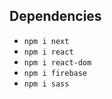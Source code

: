 ## Dependencies

- `npm i next`
- `npm i react`
- `npm i react-dom`
- `npm i firebase`
- `npm i sass`
